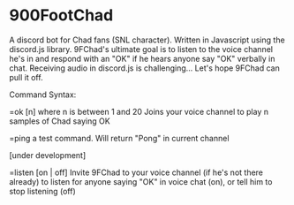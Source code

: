 # 900FootChad
A discord bot for Chad fans (SNL character).  Written in Javascript using the discord.js library.  9FChad's ultimate goal is to listen to the voice channel he's in and respond with an "OK" if he hears anyone say "OK" verbally in chat.  Receiving audio in discord.js is challenging...  Let's hope 9FChad can pull it off.

Command Syntax:

  =ok [n] where n is between 1 and 20
    Joins your voice channel to play n samples of Chad saying OK
  
  =ping
    a test command.  Will return "Pong" in current channel
    
  [under development]
  
  =listen [on | off]
    Invite 9FChad to your voice channel (if he's not there already) to listen for anyone saying "OK" in voice chat (on), or tell him to stop listening (off)
    
